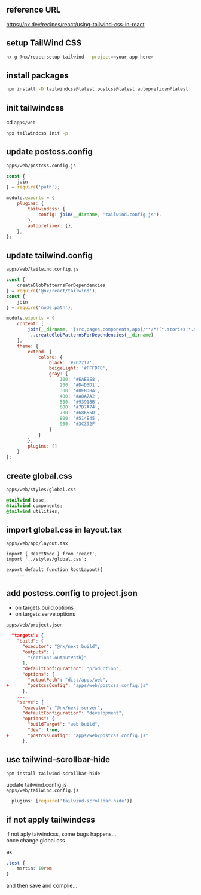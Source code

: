 ## reference URL

https://nx.dev/recipes/react/using-tailwind-css-in-react

## setup TailWind CSS

```bash
nx g @nx/react:setup-tailwind --project=<your app here>
```

## install packages

```bash
npm install -D tailwindcss@latest postcss@latest autoprefixer@latest
```

## init tailwindcss

cd `apps/web`

```bash
npx tailwindcss init -p
```

## update postcss.config

 `apps/web/postcss.config.js`

```js
const {
    join
} = require('path');

module.exports = {
    plugins: {
        tailwindcss: {
            config: join(__dirname, 'tailwind.config.js'),
        },
        autoprefixer: {},
    },
};
```

## update tailwind.config  

 `apps/web/tailwind.config.js`

```js
const {
    createGlobPatternsForDependencies
} = require('@nx/react/tailwind');
const {
    join
} = require('node:path');

module.exports = {
    content: [
        join(__dirname, '{src,pages,components,app}/**/*!(*.stories|*.spec).{ts,tsx,html}'),
        ...createGlobPatternsForDependencies(__dirname)
    ],
    theme: {
        extend: {
            colors: {
                black: '#262217',
                beigeLight: '#FFFDF8',
                gray: {
                    100: '#EAE9E8',
                    200: '#D4D3D1',
                    300: '#BEBDBA',
                    400: '#A8A7A2',
                    500: '#93918B',
                    600: '#7D7A74',
                    700: '#68655D',
                    800: '#514E45',
                    900: '#3C392F'
                }
            }
        },
        plugins: []
    }
};
```

## create global.css  

 `apps/web/styles/global.css`

```css
@tailwind base;
@tailwind components;
@tailwind utilities;
```

## import global.css in layout.tsx

 `apps/web/app/layout.tsx`

```tsx
import { ReactNode } from 'react';
import '../styles/global.css';

export default function RootLayout({
    ...
```

## add postcss.config to project.json

* on targets.build.options
* on targets.serve.options

 `apps/web/project.json`

```json
  "targets": {
    "build": {
      "executor": "@nx/next:build",
      "outputs": [
        "{options.outputPath}"
      ],
      "defaultConfiguration": "production",
      "options": {
        "outputPath": "dist/apps/web",
+       "postcssConfig": "apps/web/postcss.config.js"
      },
    ...
    "serve": {
      "executor": "@nx/next:server",
      "defaultConfiguration": "development",
      "options": {
        "buildTarget": "web:build",
        "dev": true,
+       "postcssConfig": "apps/web/postcss.config.js"
      },  
```

## use tailwind-scrollbar-hide

```bash
npm install tailwind-scrollbar-hide
```

update tailwind.config.js  
 `apps/web/tailwind.config.js`

```js
  plugins: [require('tailwind-scrollbar-hide')]
```

## if not apply tailwindcss

if not aply taiwindcss, some bugs happens...  
once change global.css  

ex.   

```css
.test {
    martin: 10rem
}
```

and then save and complie...
